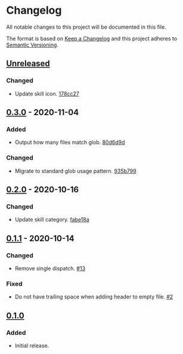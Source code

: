 # Changelog

All notable changes to this project will be documented in this file.

The format is based on [Keep a Changelog](http://keepachangelog.com/)
and this project adheres to [Semantic Versioning](http://semver.org/).

## [Unreleased](https://github.com/atomist-skills/copyright-license-skill/compare/0.3.0...HEAD)

### Changed

-   Update skill icon. [178cc27](https://github.com/atomist-skills/copyright-license-skill/commit/178cc2744dd4469b7d176ca69a9a75c4c3d67593)

## [0.3.0](https://github.com/atomist-skills/copyright-license-skill/compare/0.2.0...0.3.0) - 2020-11-04

### Added

-   Output how many files match glob. [80d6d9d](https://github.com/atomist-skills/copyright-license-skill/commit/80d6d9db311439558554db6f3d57d91bde8538ce)

### Changed

-   Migrate to standard glob usage pattern. [935b799](https://github.com/atomist-skills/copyright-license-skill/commit/935b79996a73046593c9868adbab84334653417d)

## [0.2.0](https://github.com/atomist-skills/copyright-license-skill/compare/0.1.1...0.2.0) - 2020-10-16

### Changed

-   Update skill category. [fabe18a](https://github.com/atomist-skills/copyright-license-skill/commit/fabe18ad1726eb76db95d8d3e5463811cdfc9549)

## [0.1.1](https://github.com/atomist-skills/copyright-license-skill/compare/0.1.0...0.1.1) - 2020-10-14

### Changed

-   Remove single dispatch. [#13](https://github.com/atomist-skills/copyright-license-skill/issues/13)

### Fixed

-   Do not have trailing space when adding header to empty file. [#2](https://github.com/atomist-skills/copyright-license-skill/issues/2)

## [0.1.0](https://github.com/atomist-skills/copyright-license-skill/tree/0.1.0)

### Added

-   Initial release.
